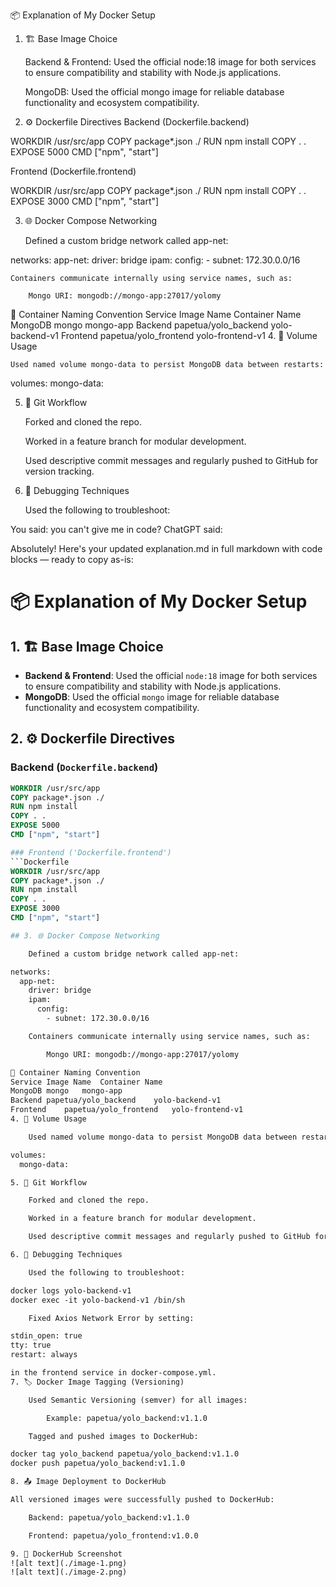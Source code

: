 📦 Explanation of My Docker Setup
1. 🏗️ Base Image Choice

    Backend & Frontend: Used the official node:18 image for both services to ensure compatibility and stability with Node.js applications.

    MongoDB: Used the official mongo image for reliable database functionality and ecosystem compatibility.

2. ⚙️ Dockerfile Directives
Backend (Dockerfile.backend)

WORKDIR /usr/src/app
COPY package*.json ./
RUN npm install
COPY . .
EXPOSE 5000
CMD ["npm", "start"]

Frontend (Dockerfile.frontend)

WORKDIR /usr/src/app
COPY package*.json ./
RUN npm install
COPY . .
EXPOSE 3000
CMD ["npm", "start"]

3. 🌐 Docker Compose Networking

    Defined a custom bridge network called app-net:

networks:
  app-net:
    driver: bridge
    ipam:
      config:
        - subnet: 172.30.0.0/16

    Containers communicate internally using service names, such as:

        Mongo URI: mongodb://mongo-app:27017/yolomy

🚢 Container Naming Convention
Service	Image Name	Container Name
MongoDB	mongo	mongo-app
Backend	papetua/yolo_backend	yolo-backend-v1
Frontend	papetua/yolo_frontend	yolo-frontend-v1
4. 💾 Volume Usage

    Used named volume mongo-data to persist MongoDB data between restarts:

volumes:
  mongo-data:

5. 🧪 Git Workflow

    Forked and cloned the repo.

    Worked in a feature branch for modular development.

    Used descriptive commit messages and regularly pushed to GitHub for version tracking.

6. 🐞 Debugging Techniques

    Used the following to troubleshoot:

You said:
you can't give me in code?
ChatGPT said:

Absolutely! Here's your updated explanation.md in full markdown with code blocks — ready to copy as-is:

# 📦 Explanation of My Docker Setup

## 1. 🏗️ Base Image Choice
- **Backend & Frontend**: Used the official `node:18` image for both services to ensure compatibility and stability with Node.js applications.
- **MongoDB**: Used the official `mongo` image for reliable database functionality and ecosystem compatibility.

## 2. ⚙️ Dockerfile Directives

### Backend (`Dockerfile.backend`)
```Dockerfile
WORKDIR /usr/src/app
COPY package*.json ./
RUN npm install
COPY . .
EXPOSE 5000
CMD ["npm", "start"]

### Frontend ('Dockerfile.frontend')
```Dockerfile
WORKDIR /usr/src/app
COPY package*.json ./
RUN npm install
COPY . .
EXPOSE 3000
CMD ["npm", "start"]

## 3. 🌐 Docker Compose Networking

    Defined a custom bridge network called app-net:

networks:
  app-net:
    driver: bridge
    ipam:
      config:
        - subnet: 172.30.0.0/16

    Containers communicate internally using service names, such as:

        Mongo URI: mongodb://mongo-app:27017/yolomy

🚢 Container Naming Convention
Service	Image Name	Container Name
MongoDB	mongo	mongo-app
Backend	papetua/yolo_backend	yolo-backend-v1
Frontend	papetua/yolo_frontend	yolo-frontend-v1
4. 💾 Volume Usage

    Used named volume mongo-data to persist MongoDB data between restarts:

volumes:
  mongo-data:

5. 🧪 Git Workflow

    Forked and cloned the repo.

    Worked in a feature branch for modular development.

    Used descriptive commit messages and regularly pushed to GitHub for version tracking.

6. 🐞 Debugging Techniques

    Used the following to troubleshoot:

docker logs yolo-backend-v1
docker exec -it yolo-backend-v1 /bin/sh

    Fixed Axios Network Error by setting:

stdin_open: true
tty: true
restart: always

in the frontend service in docker-compose.yml.
7. 🏷️ Docker Image Tagging (Versioning)

    Used Semantic Versioning (semver) for all images:

        Example: papetua/yolo_backend:v1.1.0

    Tagged and pushed images to DockerHub:

docker tag yolo_backend papetua/yolo_backend:v1.1.0
docker push papetua/yolo_backend:v1.1.0

8. 📤 Image Deployment to DockerHub

All versioned images were successfully pushed to DockerHub:

    Backend: papetua/yolo_backend:v1.1.0

    Frontend: papetua/yolo_frontend:v1.0.0

9. 📸 DockerHub Screenshot
![alt text](./image-1.png)
![alt text](./image-2.png)